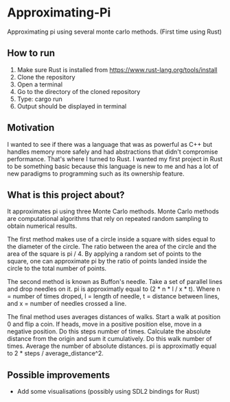 # Approximating-Pi
Approximating pi using several monte carlo methods. (First time using Rust)

## How to run
  1. Make sure Rust is installed from https://www.rust-lang.org/tools/install
  2. Clone the repository
  3. Open a terminal
  4. Go to the directory of the cloned repository
  5. Type: cargo run
  6. Output should be displayed in terminal
  
## Motivation
I wanted to see if there was a language that was as powerful as C++ but handles memory more safely and had abstractions that didn't compromise performance. 
That's where I turned to Rust. I wanted my first project in Rust to be something basic because this language is new to me and has a lot of 
new paradigms to programming such as its ownership feature.

## What is this project about?
It approximates pi using three Monte Carlo methods. Monte Carlo methods are computational algorithms that rely on repeated random sampling to obtain numerical results.

The first method makes use of a circle inside a square with sides equal to the diameter of the circle. The ratio between the area of the circle and the area of the square is pi / 4.
By applying a random set of points to the square, one can approximate pi by the ratio of points landed inside the circle to the total number of points.

The second method is known as Buffon's needle. Take a set of parallel lines and drop needles on it.
pi is approximatly equal to (2 * n * l / x * t). Where n = number of times droped, l = length of needle, t = distance between lines, and x = number of needles crossed a line.

The final method uses averages distances of walks. Start a walk at position 0 and flip a coin. If heads, move in a positive position else, move in a negative position.
Do this steps number of times. Calculate the absolute distance from the origin and sum it cumulatively. Do this walk number of times. 
Average the number of absolute distances. pi is approximatly equal to 2 * steps / average_distance^2.

## Possible improvements
- Add some visualisations (possibly using SDL2 bindings for Rust)
